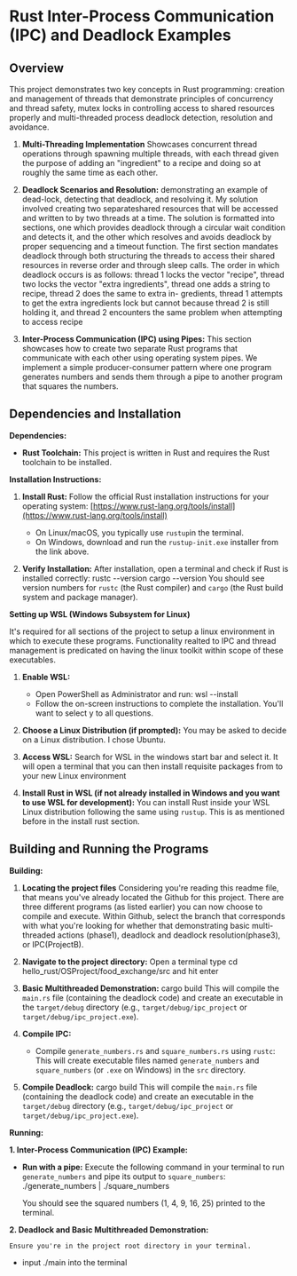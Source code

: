 # Rust Inter-Process Communication (IPC) and Deadlock Examples

## Overview

This project demonstrates two key concepts in Rust programming: creation and management of threads that demonstrate principles of concurrency and
thread safety, mutex locks in controlling access to shared resources properly and multi-threaded process deadlock detection, resolution and avoidance.

1.  **Multi-Threading Implementation** Showcases concurrent thread operations through spawning multiple threads, with each thread given the purpose of adding an "ingredient" to a recipe and doing so at roughly the same time as each other.

2.  **Deadlock Scenarios and Resolution:** demonstrating an example of dead-lock, detecting that deadlock, and resolving it. My solution involved creating two separateshared resources that will be accessed and written to by two threads at a time. The solution is formatted into sections, one which provides deadlock through a circular wait condition and detects it, and the other which resolves and avoids deadlock by proper sequencing and a timeout function. The first section mandates deadlock through both structuring the threads to access their shared resources in reverse order and through sleep calls. The order in which deadlock occurs is as follows: thread 1 locks the vector "recipe", thread two locks the vector "extra ingredients", thread one adds a string to recipe, thread 2 does the same to extra in- gredients, thread 1 attempts to get the extra ingredients lock but cannot because thread 2 is still holding it, and thread 2 encounters the same problem when attempting to access recipe

3.  **Inter-Process Communication (IPC) using Pipes:**  This section showcases how to create two separate Rust programs that communicate with each other using operating system pipes.  We implement a simple producer-consumer pattern where one program generates numbers and sends them through a pipe to another program that squares the numbers.

## Dependencies and Installation

**Dependencies:**

 *   **Rust Toolchain:** This project is written in Rust and requires the Rust toolchain to be installed.

**Installation Instructions:**

1.  **Install Rust:** Follow the official Rust installation instructions for your operating system: [https://www.rust-lang.org/tools/install](https://www.rust-lang.org/tools/install)
    *   On Linux/macOS, you typically use `rustup`in the terminal.
    *   On Windows, download and run the `rustup-init.exe` installer from the link above.

2.  **Verify Installation:** After installation, open a terminal and check if Rust is installed correctly:
    rustc --version
    cargo --version
    You should see version numbers for `rustc` (the Rust compiler) and `cargo` (the Rust build system and package manager).

**Setting up WSL (Windows Subsystem for Linux)**

It's required for all sections of the project to setup a linux environment in which to execute these programs. Functionality realted to IPC and thread management is predicated on having the linux toolkit within scope of these executables.

1.  **Enable WSL:**
    *   Open PowerShell as Administrator and run: wsl --install
    *   Follow the on-screen instructions to complete the installation. You'll want to select y to all questions.

2.  **Choose a Linux Distribution (if prompted):** You may be asked to decide on a Linux distribution. I chose Ubuntu.

3.  **Access WSL:** Search for WSL in the windows start bar and select it. It will open a terminal that you can then install requisite packages from to your new Linux environment

4.  **Install Rust in WSL (if not already installed in Windows and you want to use WSL for development):** You can install Rust inside your WSL Linux distribution following the same  using `rustup`. This is as mentioned before in the install rust section.

## Building and Running the Programs

**Building:**
1.  **Locating the project files** Considering you're reading this readme file, that means you've already located the Github for this project. There are three different programs (as listed earlier) you can now choose to compile and execute. Within Github, select the branch that corresponds with what you're looking for whether that demonstrating basic multi-threaded actions (phase1), deadlock and deadlock resolution(phase3), or IPC(ProjectB).

2.  **Navigate to the project directory:** Open a terminal type cd hello_rust/OSProject/food_exchange/src and hit enter

3.  **Basic Multithreaded Demonstration:**
        cargo build
        This will compile the `main.rs` file (containing the deadlock code) and create an executable in the `target/debug` directory (e.g., `target/debug/ipc_project` or `target/debug/ipc_project.exe`).

4.  **Compile IPC:**
    *   Compile `generate_numbers.rs` and `square_numbers.rs` using `rustc`:
        This will create executable files named `generate_numbers` and `square_numbers` (or `.exe` on Windows) in the `src` directory.

5.  **Compile Deadlock:**
        cargo build
        This will compile the `main.rs` file (containing the deadlock code) and create an executable in the `target/debug` directory (e.g., `target/debug/ipc_project` or `target/debug/ipc_project.exe`).

**Running:**

**1. Inter-Process Communication (IPC) Example:**

*   **Run with a pipe:** Execute the following command in your terminal to run `generate_numbers` and pipe its output to `square_numbers`:
    ./generate_numbers | ./square_numbers

    You should see the squared numbers (1, 4, 9, 16, 25) printed to the terminal.

**2. Deadlock and Basic Multithreaded Demonstration:**

    Ensure you're in the project root directory in your terminal.
*   input ./main into the terminal

